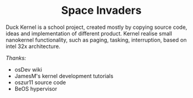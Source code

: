 <div align="center">

# Space Invaders
<!--<img src="https://github.com/SerhiiRI/duck-kernel/blob/master/duck-kernel-logo.png" width=300>-->
</div>

 Duck Kernel is a school project, created mostly by copying source code, ideas and implementation of different product. Kernel realise small nanokernel functionality, such as paging, tasking, interruption, based on intel 32x architecture.

*Thanks:* 
 - osDev wiki
 - JamesM's kernel development tutorials
 - oszur11 source code
 - BeOS hypervisor
 
